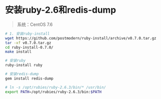 # 安装ruby-2.6和redis-dump



> 系统：CentOS 7.6



```sh
# 1. 安装ruby-install
wget https://github.com/postmodern/ruby-install/archive/v0.7.0.tar.gz
tar -xf v0.7.0.tar.gz
cd ruby-install-0.7.0/
make install

# 安装ruby
ruby-install ruby

# 安装redis-dump
gem install redis-dump

# ln -s /opt/rubies/ruby-2.6.3/bin/* /usr/bin/
export PATH=/opt/rubies/ruby-2.6.3/bin:$PATH
```

